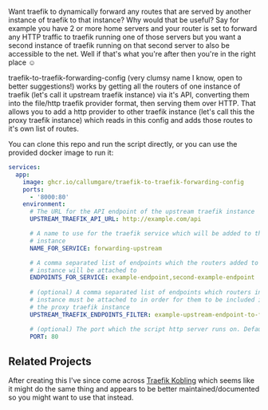 Want traefik to dynamically forward any routes that are served by another instance of traefik to that instance? Why would that be useful? Say for example you have 2 or more home servers and your router is set to forward any HTTP traffic to traefik running one of those servers but you want a second instance of traefik running on that second server to also be accessible to the net. Well if that's what you're after then you're in the right place ☺️

traefik-to-traefik-forwarding-config (very clumsy name I know, open to better suggestions!) works by getting all the routers of one instance of traefik (let's call it upstream traefik instance) via it's API, converting them into the file/http traefik provider format, then serving them over HTTP. That allows you to add a http provider to other traefik instance (let's call this the proxy traefik instance) which reads in this config and adds those routes to it's own list of routes.

You can clone this repo and run the script directly, or you can use the provided docker image to run it: 

```yaml
services:
  app:
    image: ghcr.io/callumgare/traefik-to-traefik-forwarding-config
    ports:
      - '8000:80'
    environment:
      # The URL for the API endpoint of the upstream traefik instance
      UPSTREAM_TRAEFIK_API_URL: http://example.com/api

      # A name to use for the traefik service which will be added to the proxy traefik
      # instance
      NAME_FOR_SERVICE: forwarding-upstream

      # A comma separated list of endpoints which the routers added to the proxy traefik
      # instance will be attached to
      ENDPOINTS_FOR_SERVICE: example-endpoint,second-example-endpoint
      
      # (optional) A comma separated list of endpoints which routers in the upstream traefik
      # instance must be attached to in order for them to be included in the list to add to 
      # the proxy traefik instance
      UPSTREAM_TRAEFIK_ENDPOINTS_FILTER: example-upstream-endpoint-to-filter-by

      # (optional) The port which the script http server runs on. Defaults to 80.
      PORT: 80 
```

## Related Projects
After creating this I've since come across [Traefik Kobling](https://github.com/ldellisola/TraefikKobling) which seems like it might do the same thing and appears to be better maintained/documented so you might want to use that instead.